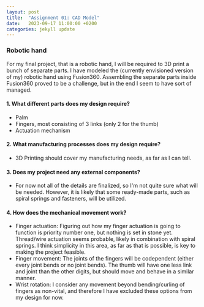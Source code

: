 ```yaml
---
layout: post
title:  "Assignment 01: CAD Model"
date:   2023-09-17 11:00:00 +0200
categories: jekyll update
---
```


### **Robotic hand**  
For my final project, that is a robotic hand, I will be required to 3D print a bunch of separate parts. I have modeled the (currently envisioned version of my) robotic hand using Fusion360. Assembling the separate parts inside Fusion360 proved to be a challenge, but in the end I seem to have sort of managed.  

#### 1. What different parts does my design require?  
- Palm	
- Fingers, most consisting of 3 links (only 2 for the thumb)
- Actuation mechanism  

#### 2. What manufacturing processes does my design require?  
-	3D Printing should cover my manufacturing needs, as far as I can tell.  

#### 3. Does my project need any external components?
- For now not all of the details are finalized, so I'm not quite sure what will be needed. However, it is likely that some ready-made parts, such as spiral springs and fasteners, will be utilized.  

#### 4. How does the mechanical movement work?
- Finger actuation: Figuring out how my finger actuation is going to function is priority number one, but nothing is set in stone yet. Thread/wire actuation seems probable, likely in combination with spiral springs. I think simplicity in this area, as far as that is possible, is key to making the project feasible. 
- Finger movement: The joints of the fingers will be codependent (either every joint bends or no joint bends). The thumb will have one less link and joint than the other digits, but should move and behave in a similar manner. 
- Wrist rotation: I consider any movement beyond bending/curling of fingers as non-vital, and therefore I have excluded these options from my design for now.  